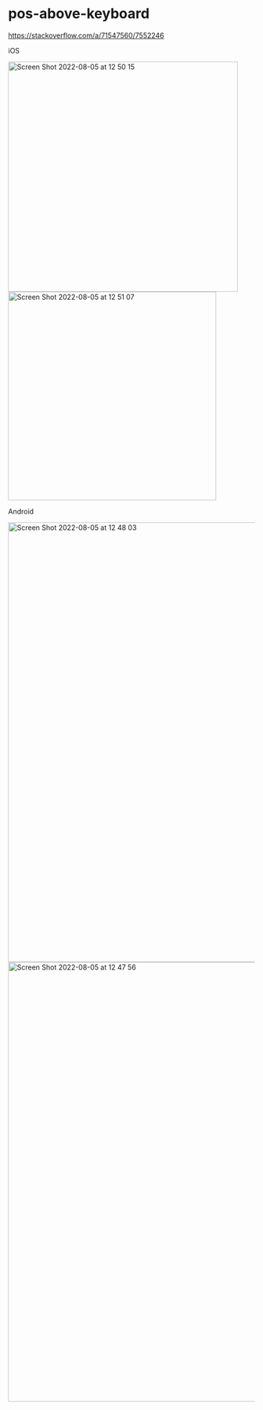 # pos-above-keyboard

https://stackoverflow.com/a/71547560/7552246

iOS

<img width="469" alt="Screen Shot 2022-08-05 at 12 50 15" src="https://user-images.githubusercontent.com/18499153/183003941-482fcb0c-1364-41e8-9d29-3cebb525660d.png">
<img width="425" alt="Screen Shot 2022-08-05 at 12 51 07" src="https://user-images.githubusercontent.com/18499153/183003945-7825a3da-797c-4960-8f22-65f809f741c9.png">


Android

<img width="896" alt="Screen Shot 2022-08-05 at 12 48 03" src="https://user-images.githubusercontent.com/18499153/183003668-06263977-764c-4063-9263-938eb17f9964.png">
<img width="896" alt="Screen Shot 2022-08-05 at 12 47 56" src="https://user-images.githubusercontent.com/18499153/183003636-dc548675-f146-4375-ab90-a4b378dbd2df.png">
